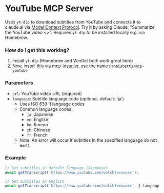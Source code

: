 # YouTube MCP Server

Uses `yt-dlp` to download subtitles from YouTube and connects it to claude.ai via [Model Context Protocol](https://modelcontextprotocol.io/introduction). Try it by asking Claude, "Summarize the YouTube video <<URL>>". Requires `yt-dlp` to be installed locally e.g. via Homebrew.

### How do I get this working?

1. Install `yt-dlp` (Homebrew and WinGet both work great here)
1. Now, install this via [mcp-installer](https://github.com/anaisbetts/mcp-installer), use the name `@anaisbetts/mcp-youtube`

### Parameters

- `url`: YouTube video URL (required)
- `language`: Subtitle language code (optional, default: 'ja')
  - Uses [ISO 639-1](https://en.wikipedia.org/wiki/List_of_ISO_639-1_codes) language codes
  - Common language codes:
    - `ja`: Japanese
    - `en`: English
    - `ko`: Korean
    - `zh`: Chinese
    - `fr`: French
  - Note: An error will occur if subtitles in the specified language do not exist

### Example

```typescript
// Get subtitles in default language (Japanese)
await getTranscript('https://www.youtube.com/watch?v=xxxxx');

// Get subtitles in English
await getTranscript('https://www.youtube.com/watch?v=xxxxx', { language: 'en' });
```
